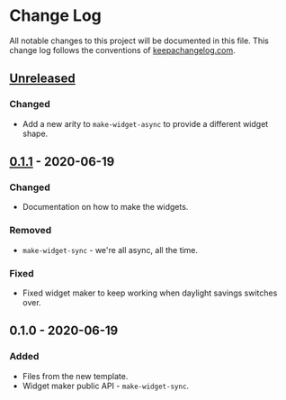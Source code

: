 # Change Log
All notable changes to this project will be documented in this file. This change log follows the conventions of [keepachangelog.com](http://keepachangelog.com/).

## [Unreleased]
### Changed
- Add a new arity to `make-widget-async` to provide a different widget shape.

## [0.1.1] - 2020-06-19
### Changed
- Documentation on how to make the widgets.

### Removed
- `make-widget-sync` - we're all async, all the time.

### Fixed
- Fixed widget maker to keep working when daylight savings switches over.

## 0.1.0 - 2020-06-19
### Added
- Files from the new template.
- Widget maker public API - `make-widget-sync`.

[Unreleased]: https://github.com/your-name/postbin/compare/0.1.1...HEAD
[0.1.1]: https://github.com/your-name/postbin/compare/0.1.0...0.1.1
